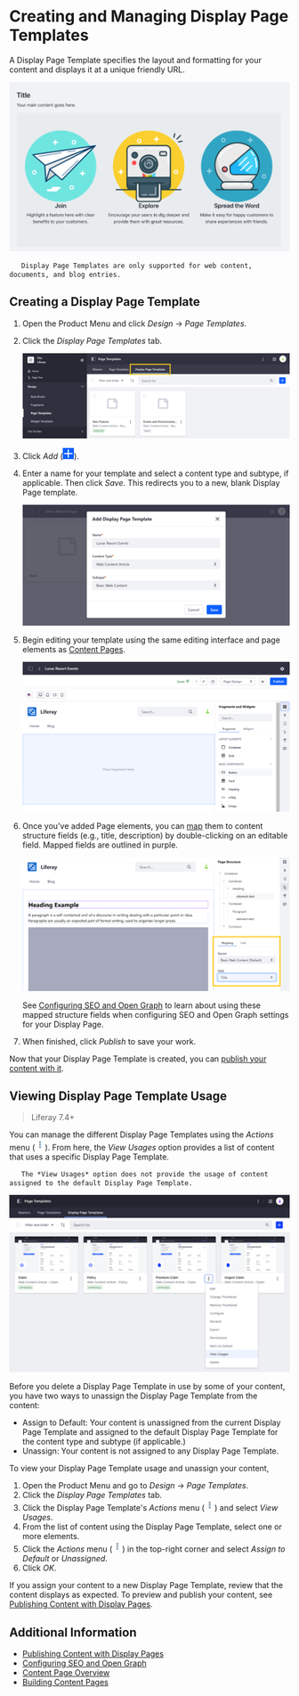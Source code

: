 # Creating and Managing Display Page Templates

A Display Page Template specifies the layout and formatting for your content and displays it at a unique friendly URL.

![A Display Page Template displays your content at a friendly URL with the formatting and design you create.](./creating-and-managing-display-page-templates/images/01.png)

```note::
   Display Page Templates are only supported for web content, documents, and blog entries.
```

## Creating a Display Page Template

1. Open the Product Menu and click *Design* &rarr; *Page Templates*.

1. Click the *Display Page Templates* tab.

   ![Go to Page Templates, and click on the Display Page Templates tab.](./creating-and-managing-display-page-templates/images/02.png)

1. Click *Add* (![Add](./../../../images/icon-add.png)).

1. Enter a name for your template and select a content type and subtype, if applicable. Then click *Save*. This redirects you to a new, blank Display Page template.

   ![Select the content type and subtype for your new template.](./creating-and-managing-display-page-templates/images/03.png)

1. Begin editing your template using the same editing interface and page elements as [Content Pages](../../creating-pages/building-and-managing-content-pages/building-content-pages.md).

   ![Build your template using Content Page elements.](./creating-and-managing-display-page-templates/images/04.png)

1. Once you've added Page elements, you can [map](../../creating-pages/building-and-managing-content-pages/building-content-pages.md#mapping-content) them to content structure fields (e.g., title, description) by double-clicking on an editable field. Mapped fields are outlined in purple.

   ![Map Page elements to structure fields.](./creating-and-managing-display-page-templates/images/05.png)

   See [Configuring SEO and Open Graph](./configuring-seo-and-open-graph.md) to learn about using these mapped structure fields when configuring SEO and Open Graph settings for your Display Page.

1. When finished, click *Publish* to save your work.

Now that your Display Page Template is created, you can [publish your content with it](./publishing-content-with-display-pages.md).

## Viewing Display Page Template Usage

> Liferay 7.4+

You can manage the different Display Page Templates using the *Actions* menu (![Actions](../../../images/icon-actions.png)). From here, the *View Usages* option provides a list of content that uses a specific Display Page Template.

```note::
   The *View Usages* option does not provide the usage of content assigned to the default Display Page Template.
```

![Managing your Display Page Template using the Actions menu](./creating-and-managing-display-page-templates/images/06.png)

Before you delete a Display Page Template in use by some of your content, you have two ways to unassign the Display Page Template from the content: 

- Assign to Default: Your content is unassigned from the current Display Page Template and assigned to the default Display Page Template for the content type and subtype (if applicable.)
- Unassign: Your content is not assigned to any Display Page Template.

To view your Display Page Template usage and unassign your content,

1. Open the Product Menu and go to *Design* &rarr; *Page Templates*.
1. Click the *Display Page Templates* tab.
1. Click the Display Page Template's *Actions* menu (![Actions](../../../images/icon-actions.png)) and select *View Usages*.
1. From the list of content using the Display Page Template, select one or more elements.
1. Click the *Actions* menu (![Actions](../../../images/icon-actions.png)) in the top-right corner and select *Assign to Default* or *Unassigned*.
1. Click *OK*.

If you assign your content to a new Display Page Template, review that the content displays as expected. To preview and publish your content, see [Publishing Content with Display Pages](./publishing-content-with-display-pages.md).

## Additional Information

- [Publishing Content with Display Pages](./publishing-content-with-display-pages.md)
- [Configuring SEO and Open Graph](./configuring-seo-and-open-graph.md)
- [Content Page Overview](./../../creating-pages/building-and-managing-content-pages/content-pages-overview.md)
- [Building Content Pages](../../creating-pages/building-and-managing-content-pages/building-content-pages.md)
